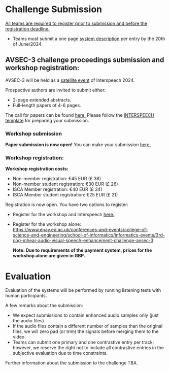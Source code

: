 # Challenge Submission
<u>All teams are required to register prior to submission and before the registration deadline.</u>

- Teams must submit a one page [system description](https://challenge.cogmhear.org/#/getting-started/systems-description) per entry by the 20th of June/2024.


## AVSEC-3 challenge proceedings submission and workshop registration:

AVSEC-3 will be held as a [satellite event](https://interspeech2024.org/satellite/) of Interspeech 2024. 

Prospective authors are invited to submit either: 

- 2-page extended abstracts.
- Full-length papers of 4-6 pages.

The call for papers can be found [here.](call-for-papers.md)
Please follow the [INTERSPEECH template](https://interspeech2024.org/author-resources/) for preparing your submission. 

### Workshop submission

**Paper submission is now open!**
You can make your submission [here.](https://cmt3.research.microsoft.com/AVSEC2024)

### Workshop registration:

**Workshop registration costs:**
- Non-member registration: €45 EUR (£ 38)
- Non-member student registration: €30 EUR (£ 26)
- ISCA Member registration: €40 EUR (£ 34)
- ISCA Member student registration: €25 EUR (£ 21)

Registration is now open. You have two options to register:

- Register for the workshop and Interspeech [here.](https://interspeech2024.org/satellite/)

- Register for the workshop alone: https://www.epay.ed.ac.uk/conferences-and-events/college-of-science-and-engineering/school-of-informatics/informatics-events/3rd-cog-mhear-audio-visual-speech-enhancement-challenge-avsec-3

  **Note: Due to requirements of the payment system, prices for the workshop alone are given in GBP.**. 

# Evaluation

Evaluation of the systems will be performed by running listening tests with human participants. 

A few remarks about the submission:

- We expect submissions to contain enhanced audio samples only (just the audio files). 
- If the audio files contain a different number of samples than the original files, we will zero pad (or trim) the signals before merging them to the video.
- Teams can submit one primary and one contrastive entry per track; however, we reserve the right not to include all contrastive entries in the subjective evaluation due to time constraints.


Further information about the submission to the challenge TBA. 

[//]: # (Please submit your entry &#40;or entries&#41; using the Google Form link provided through the mailing list.)



[//]: # (# Journal Special Issue)

[//]: # (In addition to participation at IEEE ASRU, Challenge participants will be invited to contribute to a Journal Special Issue on the topic of Audio-Visual Speech Enhancement that will be announced next year.)
